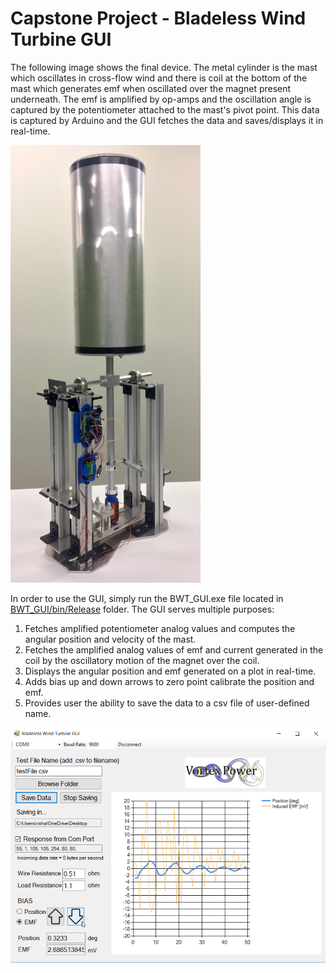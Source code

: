 # Capstone Project - Bladeless Wind Turbine GUI

The following image shows the final device. The metal cylinder is the mast which oscillates in cross-flow wind and there is coil at the bottom of the mast which generates emf when oscillated over the magnet present underneath. The emf is amplified by op-amps and the oscillation angle is captured by the potentiometer attached to the mast's pivot point. This data is captured by Arduino and the GUI fetches the data and saves/displays it in real-time. 

<img src = "https://github.com/rish01/MECH458_Bladeless_Wind_Turbine/blob/master/images/IMG_7266.JPG" height = 700>

<br/> 

In order to use the GUI, simply run the BWT_GUI.exe file located in [BWT_GUI/bin/Release](https://github.com/rish01/MECH458_Bladeless_Wind_Turbine/blob/master/BWT_GUI/bin/Release/BWT_GUI.exev) folder. The GUI serves multiple purposes:
1. Fetches amplified potentiometer analog values and computes the angular position and velocity of the mast.
2. Fetches the amplified analog values of emf and current generated in the coil by the oscillatory motion of the magnet over the coil.
3. Displays the angular position and emf generated on a plot in real-time. 
4. Adds bias up and down arrows to zero point calibrate the position and emf.
5. Provides user the ability to save the data to a csv file of user-defined name.

<img src = "https://github.com/rish01/MECH458_Bladeless_Wind_Turbine/blob/master/images/Bladeless_Wind_Turbine_GUI.png" width = 800>
